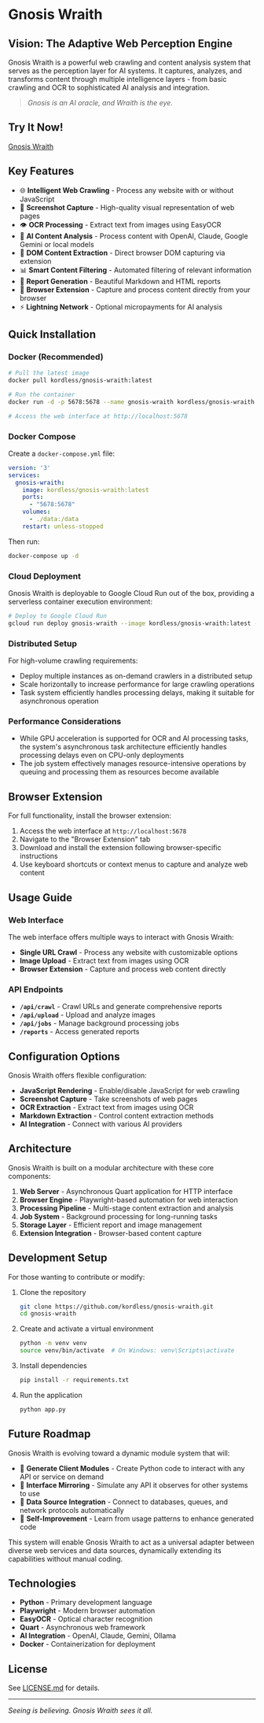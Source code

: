# Gnosis Wraith

## Vision: The Adaptive Web Perception Engine

Gnosis Wraith is a powerful web crawling and content analysis system that serves as the perception layer for AI systems. It captures, analyzes, and transforms content through multiple intelligence layers - from basic crawling and OCR to sophisticated AI analysis and integration.

> *Gnosis is an AI oracle, and Wraith is the eye.*

## Try It Now!
[Gnosis Wraith](https://gnosis-wraith-949870462453.us-central1.run.app)


## Key Features

- 🌐 **Intelligent Web Crawling** - Process any website with or without JavaScript
- 📸 **Screenshot Capture** - High-quality visual representation of web pages
- 👁️ **OCR Processing** - Extract text from images using EasyOCR
- 🧠 **AI Content Analysis** - Process content with OpenAI, Claude, Google Gemini or local models
- 🔄 **DOM Content Extraction** - Direct browser DOM capturing via extension
- 📊 **Smart Content Filtering** - Automated filtering of relevant information
- 📝 **Report Generation** - Beautiful Markdown and HTML reports
- 🧩 **Browser Extension** - Capture and process content directly from your browser
- ⚡ **Lightning Network** - Optional micropayments for AI analysis

## Quick Installation

### Docker (Recommended)

```bash
# Pull the latest image
docker pull kordless/gnosis-wraith:latest

# Run the container
docker run -d -p 5678:5678 --name gnosis-wraith kordless/gnosis-wraith:latest

# Access the web interface at http://localhost:5678
```

### Docker Compose

Create a `docker-compose.yml` file:

```yaml
version: '3'
services:
  gnosis-wraith:
    image: kordless/gnosis-wraith:latest
    ports:
      - "5678:5678"
    volumes:
      - ./data:/data
    restart: unless-stopped
```

Then run:

```bash
docker-compose up -d
```

### Cloud Deployment

Gnosis Wraith is deployable to Google Cloud Run out of the box, providing a serverless container execution environment:

```bash
# Deploy to Google Cloud Run
gcloud run deploy gnosis-wraith --image kordless/gnosis-wraith:latest --platform managed
```

### Distributed Setup

For high-volume crawling requirements:
- Deploy multiple instances as on-demand crawlers in a distributed setup
- Scale horizontally to increase performance for large crawling operations
- Task system efficiently handles processing delays, making it suitable for asynchronous operation

### Performance Considerations

- While GPU acceleration is supported for OCR and AI processing tasks, the system's asynchronous task architecture efficiently handles processing delays even on CPU-only deployments
- The job system effectively manages resource-intensive operations by queuing and processing them as resources become available

## Browser Extension

For full functionality, install the browser extension:

1. Access the web interface at `http://localhost:5678`
2. Navigate to the "Browser Extension" tab
3. Download and install the extension following browser-specific instructions
4. Use keyboard shortcuts or context menus to capture and analyze web content

## Usage Guide

### Web Interface

The web interface offers multiple ways to interact with Gnosis Wraith:

- **Single URL Crawl** - Process any website with customizable options
- **Image Upload** - Extract text from images using OCR
- **Browser Extension** - Capture and process web content directly

### API Endpoints

- **`/api/crawl`** - Crawl URLs and generate comprehensive reports
- **`/api/upload`** - Upload and analyze images
- **`/api/jobs`** - Manage background processing jobs
- **`/reports`** - Access generated reports

## Configuration Options

Gnosis Wraith offers flexible configuration:

- **JavaScript Rendering** - Enable/disable JavaScript for web crawling
- **Screenshot Capture** - Take screenshots of web pages
- **OCR Extraction** - Extract text from images using OCR
- **Markdown Extraction** - Control content extraction methods
- **AI Integration** - Connect with various AI providers

## Architecture

Gnosis Wraith is built on a modular architecture with these core components:

1. **Web Server** - Asynchronous Quart application for HTTP interface
2. **Browser Engine** - Playwright-based automation for web interaction
3. **Processing Pipeline** - Multi-stage content extraction and analysis
4. **Job System** - Background processing for long-running tasks
5. **Storage Layer** - Efficient report and image management
6. **Extension Integration** - Browser-based content capture

## Development Setup

For those wanting to contribute or modify:

1. Clone the repository
   ```bash
   git clone https://github.com/kordless/gnosis-wraith.git
   cd gnosis-wraith
   ```

2. Create and activate a virtual environment
   ```bash
   python -m venv venv
   source venv/bin/activate  # On Windows: venv\Scripts\activate
   ```

3. Install dependencies
   ```bash
   pip install -r requirements.txt
   ```

4. Run the application
   ```bash
   python app.py
   ```

## Future Roadmap

Gnosis Wraith is evolving toward a dynamic module system that will:

- 🔄 **Generate Client Modules** - Create Python code to interact with any API or service on demand
- 🔄 **Interface Mirroring** - Simulate any API it observes for other systems to use
- 🔄 **Data Source Integration** - Connect to databases, queues, and network protocols automatically
- 🔄 **Self-Improvement** - Learn from usage patterns to enhance generated code

This system will enable Gnosis Wraith to act as a universal adapter between diverse web services and data sources, dynamically extending its capabilities without manual coding.

## Technologies

- **Python** - Primary development language
- **Playwright** - Modern browser automation
- **EasyOCR** - Optical character recognition
- **Quart** - Asynchronous web framework
- **AI Integration** - OpenAI, Claude, Gemini, Ollama
- **Docker** - Containerization for deployment

## License

See [LICENSE.md](LICENSE.md) for details.

---

*Seeing is believing. Gnosis Wraith sees it all.*